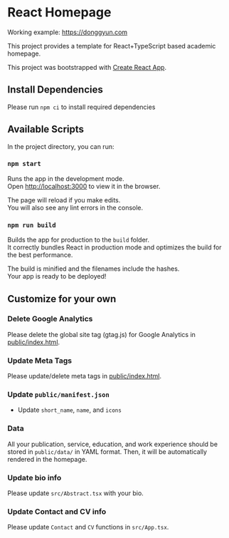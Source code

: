 # React Homepage

Working example: https://donggyun.com

This project provides a template for React+TypeScript based academic homepage.

This project was bootstrapped with [Create React App](https://github.com/facebook/create-react-app).

## Install Dependencies

Please run `npm ci` to install required dependencies

## Available Scripts

In the project directory, you can run:

### `npm start`

Runs the app in the development mode.\
Open [http://localhost:3000](http://localhost:3000) to view it in the browser.

The page will reload if you make edits.\
You will also see any lint errors in the console.

### `npm run build`

Builds the app for production to the `build` folder.\
It correctly bundles React in production mode and optimizes the build for the best performance.

The build is minified and the filenames include the hashes.\
Your app is ready to be deployed!

## Customize for your own

### Delete Google Analytics

Please delete the global site tag (gtag.js) for Google Analytics in [public/index.html](https://github.com/handk85/homepage/blob/be38cadf2076620211078e34b4601793dd9d9b68/public/index.html#L8C1-L22C37).

### Update Meta Tags

Please update/delete meta tags in [public/index.html](https://github.com/handk85/homepage/blob/c47b02fa7ac761fe8357e057489a0f0cb9c76f9f/public/index.html#L24C1-L43C29).

### Update `public/manifest.json`

- Update `short_name`, `name`, and `icons`

### Data

All your publication, service, education, and work experience should be stored in `public/data/` in YAML format.
Then, it will be automatically rendered in the homepage.

### Update bio info

Please update `src/Abstract.tsx` with your bio.

### Update Contact and CV info

Please update `Contact` and `CV` functions in `src/App.tsx`.
